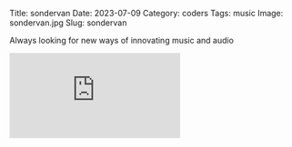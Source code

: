 Title: sondervan
Date: 2023-07-09
Category: coders
Tags:  music
Image: sondervan.jpg
Slug: sondervan


Always looking for new ways of innovating music and audio

<div class='auto-resizable-iframe'>
<div class="cyber-tile-big cyber-tile-vid fg-dark bg-blue">
<iframe src="https://www.youtube.com/embed/SLmtE-o9DTo?si=ic2So3w2yWyQwir2"  title="YouTube video player" frameborder="0" allow="accelerometer; autoplay; clipboard-write; encrypted-media; gyroscope; picture-in-picture; web-share" allowfullscreen></iframe>
</div>
</div>
